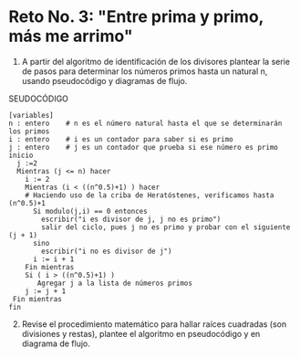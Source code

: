 # Reto No. 3: "Entre prima y primo, más me arrimo"
1. A partir del algoritmo de identificación de los divisores plantear la serie de pasos para determinar los números primos hasta un natural n, usando pseudocódigo y diagramas de flujo.

SEUDOCÓDIGO

```pseudocode
[variables]
n : entero    # n es el número natural hasta el que se determinarán los primos
i : entero    # i es un contador para saber si es primo
j : entero    # j es un contador que prueba si ese número es primo
inicio
  j :=2
  Mientras (j <= n) hacer
    i := 2
    Mientras (i < ((n^0.5)+1) ) hacer
    # Haciendo uso de la criba de Heratóstenes, verificamos hasta (n^0.5)+1
      Si modulo(j,i) == 0 entonces
        escribir("i es divisor de j, j no es primo")
        salir del ciclo, pues j no es primo y probar con el siguiente (j + 1) 
      sino
        escribir("i no es divisor de j")
      i := i + 1
    Fin mientras
    Si ( i > ((n^0.5)+1) )
       Agregar j a la lista de números primos
    j := j + 1
 Fin mientras
fin
```




2. Revise el procedimiento matemático para hallar raíces cuadradas (son divisiones y restas), plantee el algoritmo en pseudocódigo y en diagrama de flujo.


